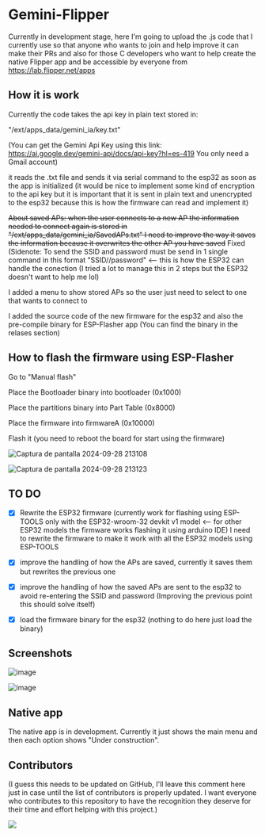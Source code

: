 # Gemini-Flipper

Currently in development stage, here I'm going to upload the .js code that I currently use so that anyone who wants to join and help improve it can make their PRs and also for those C developers who want to help create the native Flipper app and be accessible by everyone from https://lab.flipper.net/apps

## How it is work

Currently the code takes the api key in plain text stored in:

"/ext/apps_data/gemini_ia/key.txt" 

(You can get the Gemini Api Key using this link: https://ai.google.dev/gemini-api/docs/api-key?hl=es-419 You only need a Gmail account)

it reads the .txt file and sends it via serial command to the esp32 as soon as the app is initialized (it would be nice to implement some kind of encryption to the api key but it is important that it is sent in plain text and unencrypted to the esp32 because this is how the firmware can read and implement it)

~~About saved APs: when the user connects to a new AP the information needed to connect again is stored in "/ext/apps_data/gemini_ia/SavedAPs.txt" I need to improve the way it saves the information because it overwrites the other AP you have saved~~ Fixed (Sidenote: To send the SSID and password must be send in 1 single command in this format "SSID//password" <-- this is how the ESP32 can handle the conection (I tried a lot to manage this in 2 steps but the ESP32 doesn't want to help me lol)

I added a menu to show stored APs so the user just need to select to one that wants to connect to

I added the source code of the new firmware for the esp32 and also the pre-compile binary for ESP-Flasher app (You can find the binary in the relases section)

## How to flash the firmware using ESP-Flasher

Go to "Manual flash"

Place the Bootloader binary into bootloader (0x1000)

Place the partitions binary into Part Table (0x8000)

Place the firmware into firmwareA (0x10000)

Flash it (you need to reboot the board for start using the firmware)

![Captura de pantalla 2024-09-28 213108](https://github.com/user-attachments/assets/c2e8a0a4-3865-452a-831f-d7200ae45084)

![Captura de pantalla 2024-09-28 213123](https://github.com/user-attachments/assets/031063aa-c4bf-4fbe-baa6-745573cc8411)


## TO DO

- [x] Rewrite the ESP32 firmware (currently work for flashing using ESP-TOOLS only with the ESP32-wroom-32 devkit v1 model <-- for other ESP32 models the firmware works flashing it using arduino IDE) I need to rewrite the firmware to make it work with all the ESP32 models using ESP-TOOLS

- [x] improve the handling of how the APs are saved, currently it saves them but rewrites the previous one

- [x] improve the handling of how the saved APs are sent to the esp32 to avoid re-entering the SSID and password (Improving the previous point this should solve itself)

- [x] load the firmware binary for the esp32 (nothing to do here just load the binary)

## Screenshots

![image](https://github.com/user-attachments/assets/3878b4a2-223d-4d23-b395-2d25cf710fed)

![image](https://github.com/user-attachments/assets/777e2d55-f9fd-4c63-bb47-450b020b80e0)

## Native app

The native app is in development.  Currently it just shows the main menu and then each option shows "Under construction".

## Contributors

(I guess this needs to be updated on GitHub, I'll leave this comment here just in case until the list of contributors is properly updated. I want everyone who contributes to this repository to have the recognition they deserve for their time and effort helping with this project.)

<a href="https://github.com/d4rks1d33/Gemini-Flipper/graphs/contributors">
  <img src="https://contrib.rocks/image?repo=d4rks1d33/Gemini-Flipper&max=50&columns=4&anon=1" />
</a>
